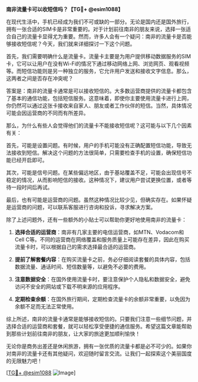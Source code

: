 **南非流量卡可以收短信吗？【TG💪+ @esim1088】**

在现代生活中，手机已经成为我们不可或缺的一部分。无论是国内还是国外旅行，拥有一张合适的SIM卡是非常重要的。对于计划前往南非的朋友来说，选择一张适合自己的流量卡显得尤为重要。然而，许多人会有一个疑问：南非的流量卡是否能够接收短信呢？今天，我们就来详细探讨一下这个问题。

首先，我们需要明确什么是流量卡。流量卡主要是为用户提供移动数据服务的SIM卡，它可以让用户在没有Wi-Fi的情况下通过移动网络上网、浏览网页、观看视频等。而短信功能则是另一种独立的服务，它允许用户发送和接收文字信息。那么，这两者之间是否存在冲突呢？

答案是：南非的流量卡通常是可以接收短信的。大多数运营商提供的流量卡都包含了基本的通信功能，包括短信服务。这意味着，即使你主要使用流量卡进行上网，你仍然可以通过这张卡接收来自家人、朋友或者工作伙伴的短信。当然，具体情况可能会因运营商的不同而有所差异。

那么，为什么有些人会觉得他们的流量卡不能接收短信呢？这可能与以下几个因素有关：

首先，可能是设置问题。有时候，用户的手机可能没有正确配置短信功能，导致无法接收到短信。解决这个问题的方法很简单，只需要检查手机的设置，确保短信功能已经开启即可。

其次，可能是信号问题。在某些偏远地区，由于基站覆盖不足，可能会出现信号不稳定的情况，从而影响短信的接收。这种情况下，建议用户尝试更换位置，或者等待一段时间后再试。

最后，也有可能是运营商的问题。虽然这种情况比较少见，但确实存在。如果怀疑是运营商的问题，可以联系客服进行咨询和投诉，寻求解决方案。

除了上述问题外，还有一些额外的小贴士可以帮助你更好地使用南非的流量卡：

1. **选择合适的运营商**：南非有几家主要的电信运营商，如MTN、Vodacom和Cell C等。不同的运营商在网络覆盖和服务质量上可能存在差异，因此在购买流量卡时，可以根据自己的需求选择最合适的运营商。

2. **提前了解套餐内容**：在购买流量卡之前，务必仔细阅读套餐的具体内容，包括数据流量、通话时间、短信数量等，以避免不必要的费用。

3. **注意数据安全**：在国外使用流量卡时，要注意保护个人隐私和数据安全，避免访问不安全的网站或下载不明来源的应用程序。

4. **定期检查余额**：在国外旅行期间，定期检查流量卡的余额非常重要，以免因为余额不足而无法正常使用。

综上所述，南非的流量卡通常是能够接收短信的。只要我们注意一些细节问题，并选择合适的运营商和套餐，就可以轻松享受便捷的通信服务。希望这篇文章能帮助到那些计划前往南非的朋友，让大家的旅途更加顺利愉快！

无论你是商务出差还是休闲旅游，拥有一张优质的流量卡都是必不可少的。如果你对南非的流量卡还有其他疑问，欢迎随时留言交流。让我们一起探索这个美丽国度的无限魅力吧！

[[TG💪+ @esim1088](https://t.me/s/esim1088) ![Image](https://i.postimg.cc/4NQfJmqS/Snipaste-2025-05-13-00-14-12.png)]